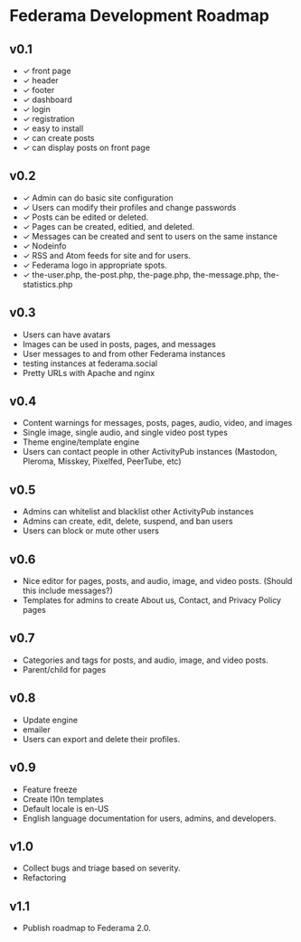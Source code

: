 # **Federama** Development Roadmap

## v0.1
+ ✓ front page
+ ✓ header
+ ✓ footer
+ ✓ dashboard
+ ✓ login
+ ✓ registration
+ ✓ easy to install
+ ✓ can create posts
+ ✓ can display posts on front page

## v0.2
+ ✓ Admin can do basic site configuration
+ ✓ Users can modify their profiles and change passwords
+ ✓ Posts can be edited or deleted.
+ ✓ Pages can be created, editied, and deleted.
+ ✓ Messages can be created and sent to users on the same instance
+ ✓ Nodeinfo
+ ✓ RSS and Atom feeds for site and for users.
+ ✓ Federama logo in appropriate spots.
+ ✓ the-user.php, the-post.php, the-page.php, the-message.php, the-statistics.php

## v0.3
+ Users can have avatars
+ Images can be used in posts, pages, and messages
+ User messages to and from other Federama instances
+ testing instances at federama.social
+ Pretty URLs with Apache and nginx

## v0.4
+ Content warnings for messages, posts, pages, audio, video, and images
+ Single image, single audio, and single video post types
+ Theme engine/template engine
+ Users can contact people in other ActivityPub instances (Mastodon, Pleroma, Misskey, Pixelfed, PeerTube, etc)

## v0.5
+ Admins can whitelist and blacklist other ActivityPub instances
+ Admins can create, edit, delete, suspend, and ban users
+ Users can block or mute other users

## v0.6
+ Nice editor for pages, posts, and audio, image, and video posts. (Should this include messages?)
+ Templates for admins to create About us, Contact, and Privacy Policy pages

## v0.7
+ Categories and tags for posts, and audio, image, and video posts.
+ Parent/child for pages

## v0.8
+ Update engine
+ emailer
+ Users can export and delete their profiles.

## v0.9
+ Feature freeze
+ Create l10n templates
+ Default locale is en-US
+ English language documentation for users, admins, and developers.

## v1.0
+ Collect bugs and triage based on severity.
+ Refactoring

## v1.1
+ Publish roadmap to Federama 2.0.
